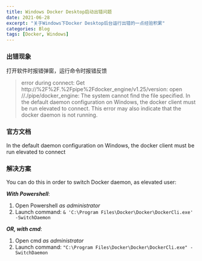 ```yaml
---
title: Windows Docker Desktop启动出错问题
date: 2021-06-28
excerpt: "关于Windows下Docker Desktop后台运行出错的一点经验积累"
categories: Blog
tags: [Docker, Windows]
---
```




### 出错现象

打开软件时报错弹窗，运行命令时报错反馈

> error during connect: Get http://%2F%2F.%2Fpipe%2Fdocker_engine/v1.25/version: open //./pipe/docker_engine: The system cannot find the file
> specified. In the default daemon configuration on Windows, the docker client must be run elevated to connect. This error may also indicate that the docker daemon is not running.

### 官方文档

In the default daemon configuration on Windows, the docker client must be run elevated to connect

### 解决方案

You can do this in order to switch Docker daemon, as elevated user:

***With Powershell***:

1. Open Powershell *as administrator*
2. Launch command: `& 'C:\Program Files\Docker\Docker\DockerCli.exe' -SwitchDaemon`

***OR, with cmd***:

1. Open cmd *as administrator*
2. Launch command: `"C:\Program Files\Docker\Docker\DockerCli.exe" -SwitchDaemon`